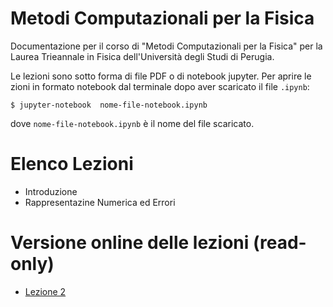# Metodi Computazionali per la Fisica

Documentazione per il corso di "Metodi Computazionali per la Fisica"
per la Laurea Trieannale in Fisica dell'Università degli Studi di Perugia.

Le lezioni sono sotto forma di file PDF o di notebook jupyter.
Per aprire le zioni in formato notebook dal terminale dopo aver scaricato il file `.ipynb`:

    $ jupyter-notebook  nome-file-notebook.ipynb

dove `nome-file-notebook.ipynb` è il nome del file scaricato.

Elenco Lezioni
==============
* Introduzione
* Rappresentazine Numerica ed Errori

Versione online delle lezioni (read-only) 
=========================================
* [Lezione 2](http://nbviewer.ipython.org/raw/github.com/s-germani/metodi-computazionali-fisica/blob/main/notebooks/L02_Rappresentazioni_ed_Errori_Numerici.ipynb)
